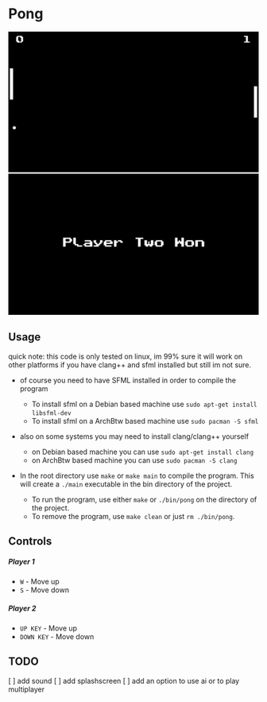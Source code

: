 # Pong
![Game](./Pics/game.png)
![Game](./Pics/won.png)


## Usage
quick note: this code is only tested on linux, im 99% sure it will work on other platforms if you have clang++ and sfml installed but still im not sure.

- of course you need to have SFML installed in order to compile the program
	* To install sfml on a Debian based machine use `sudo apt-get install libsfml-dev`
	* To install sfml on a ArchBtw based machine use `sudo pacman -S sfml`

- also on some systems you may need to install clang/clang++ yourself
	* on Debian based machine you can use `sudo apt-get install clang`
	* on ArchBtw based machine you can use `sudo pacman -S clang`

- In the root directory use `make` or `make main` to compile the program.  This will create a `./main` executable in the bin directory of the project.
	* To run the program, use either `make` or `./bin/pong` on the directory of the project.
	* To remove the program, use `make clean` or just `rm ./bin/pong`.



## Controls
##### Player 1
* `W` - Move up
* `S` - Move down

##### Player 2
* `UP KEY` - Move up
* `DOWN KEY` - Move down

## TODO
[ ] add sound 
[ ] add splashscreen
[ ] add an option to use ai or to play multiplayer
